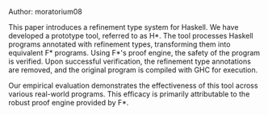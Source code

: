 Author: moratorium08

This paper introduces a refinement type system for Haskell. We have developed a prototype tool, referred to as H*. The tool processes Haskell programs annotated with refinement types, transforming them into equivalent F* programs. Using F*'s proof engine, the safety of the program is verified. Upon successful verification, the refinement type annotations are removed, and the original program is compiled with GHC for execution.

Our empirical evaluation demonstrates the effectiveness of this tool across various real-world programs. This efficacy is primarily attributable to the robust proof engine provided by F*.
